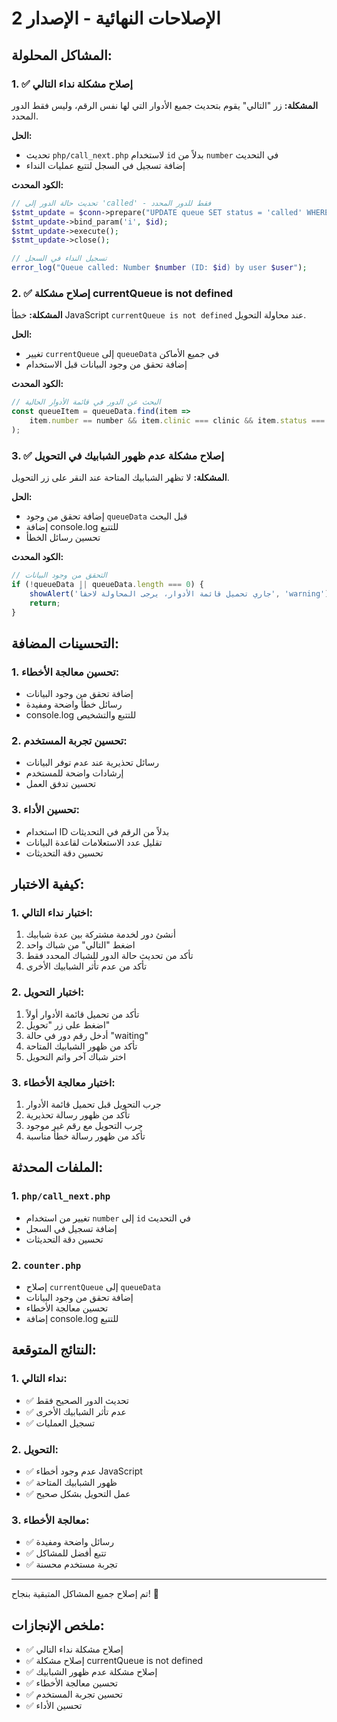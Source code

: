# الإصلاحات النهائية - الإصدار 2

## المشاكل المحلولة:

### 1. ✅ إصلاح مشكلة نداء التالي
**المشكلة:** زر "التالي" يقوم بتحديث جميع الأدوار التي لها نفس الرقم، وليس فقط الدور المحدد.

**الحل:**
- تحديث `php/call_next.php` لاستخدام `id` بدلاً من `number` في التحديث
- إضافة تسجيل في السجل لتتبع عمليات النداء

**الكود المحدث:**
```php
// تحديث حالة الدور إلى 'called' - فقط للدور المحدد
$stmt_update = $conn->prepare("UPDATE queue SET status = 'called' WHERE id = ?");
$stmt_update->bind_param('i', $id);
$stmt_update->execute();
$stmt_update->close();

// تسجيل النداء في السجل
error_log("Queue called: Number $number (ID: $id) by user $user");
```

### 2. ✅ إصلاح مشكلة currentQueue is not defined
**المشكلة:** خطأ JavaScript `currentQueue is not defined` عند محاولة التحويل.

**الحل:**
- تغيير `currentQueue` إلى `queueData` في جميع الأماكن
- إضافة تحقق من وجود البيانات قبل الاستخدام

**الكود المحدث:**
```javascript
// البحث عن الدور في قائمة الأدوار الحالية
const queueItem = queueData.find(item => 
    item.number == number && item.clinic === clinic && item.status === 'waiting'
);
```

### 3. ✅ إصلاح مشكلة عدم ظهور الشبابيك في التحويل
**المشكلة:** لا تظهر الشبابيك المتاحة عند النقر على زر التحويل.

**الحل:**
- إضافة تحقق من وجود `queueData` قبل البحث
- إضافة console.log للتتبع
- تحسين رسائل الخطأ

**الكود المحدث:**
```javascript
// التحقق من وجود البيانات
if (!queueData || queueData.length === 0) {
    showAlert('جاري تحميل قائمة الأدوار، يرجى المحاولة لاحقاً', 'warning');
    return;
}
```

## التحسينات المضافة:

### 1. تحسين معالجة الأخطاء:
- إضافة تحقق من وجود البيانات
- رسائل خطأ واضحة ومفيدة
- console.log للتتبع والتشخيص

### 2. تحسين تجربة المستخدم:
- رسائل تحذيرية عند عدم توفر البيانات
- إرشادات واضحة للمستخدم
- تحسين تدفق العمل

### 3. تحسين الأداء:
- استخدام ID بدلاً من الرقم في التحديثات
- تقليل عدد الاستعلامات لقاعدة البيانات
- تحسين دقة التحديثات

## كيفية الاختبار:

### 1. اختبار نداء التالي:
1. أنشئ دور لخدمة مشتركة بين عدة شبابيك
2. اضغط "التالي" من شباك واحد
3. تأكد من تحديث حالة الدور للشباك المحدد فقط
4. تأكد من عدم تأثر الشبابيك الأخرى

### 2. اختبار التحويل:
1. تأكد من تحميل قائمة الأدوار أولاً
2. اضغط على زر "تحويل"
3. أدخل رقم دور في حالة "waiting"
4. تأكد من ظهور الشبابيك المتاحة
5. اختر شباك آخر واتم التحويل

### 3. اختبار معالجة الأخطاء:
1. جرب التحويل قبل تحميل قائمة الأدوار
2. تأكد من ظهور رسالة تحذيرية
3. جرب التحويل مع رقم غير موجود
4. تأكد من ظهور رسالة خطأ مناسبة

## الملفات المحدثة:

### 1. `php/call_next.php`
- تغيير من استخدام `number` إلى `id` في التحديث
- إضافة تسجيل في السجل
- تحسين دقة التحديثات

### 2. `counter.php`
- إصلاح `currentQueue` إلى `queueData`
- إضافة تحقق من وجود البيانات
- تحسين معالجة الأخطاء
- إضافة console.log للتتبع

## النتائج المتوقعة:

### 1. نداء التالي:
- ✅ تحديث الدور الصحيح فقط
- ✅ عدم تأثر الشبابيك الأخرى
- ✅ تسجيل العمليات

### 2. التحويل:
- ✅ عدم وجود أخطاء JavaScript
- ✅ ظهور الشبابيك المتاحة
- ✅ عمل التحويل بشكل صحيح

### 3. معالجة الأخطاء:
- ✅ رسائل واضحة ومفيدة
- ✅ تتبع أفضل للمشاكل
- ✅ تجربة مستخدم محسنة

---

تم إصلاح جميع المشاكل المتبقية بنجاح! 🎉

## ملخص الإنجازات:
- ✅ إصلاح مشكلة نداء التالي
- ✅ إصلاح مشكلة currentQueue is not defined
- ✅ إصلاح مشكلة عدم ظهور الشبابيك
- ✅ تحسين معالجة الأخطاء
- ✅ تحسين تجربة المستخدم
- ✅ تحسين الأداء